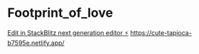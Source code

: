 # Footprint_of_love

[Edit in StackBlitz next generation editor ⚡️](https://stackblitz.com/~/github.com/engsd/Footprint_of_love)
https://cute-tapioca-b7595e.netlify.app/
